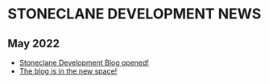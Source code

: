 # STONECLANE DEVELOPMENT NEWS 
## May 2022 
* [Stoneclane Development Blog opened!](https://Stoneclane-Development.github.io/blog/news/Stoneclane-Development/Blog%20opened!%20(4-05-2022))
* [The blog is in the new space!](https://blog.sdevs.org/blog/news/Stoneclane-Development/The%20blog%20is%20in%20service%20with%20a%20new%20domain!%20(06-05-2022))
